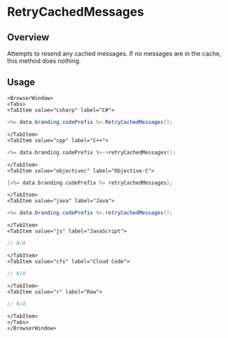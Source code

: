 # RetryCachedMessages
## Overview
Attempts to resend any cached messages. If no messages are in the cache, this method does nothing.

## Usage

```mdx-code-block
<BrowserWindow>
<Tabs>
<TabItem value="csharp" label="C#">
```

```csharp
<%= data.branding.codePrefix %>.RetryCachedMessages();
```

```mdx-code-block
</TabItem>
<TabItem value="cpp" label="C++">
```

```cpp
<%= data.branding.codePrefix %>->retryCachedMessages();
```

```mdx-code-block
</TabItem>
<TabItem value="objectivec" label="Objective-C">
```

```objectivec
[<%= data.branding.codePrefix %> retryCachedMessages];
```

```mdx-code-block
</TabItem>
<TabItem value="java" label="Java">
```

```java
<%= data.branding.codePrefix %>.retryCachedMessages();
```

```mdx-code-block
</TabItem>
<TabItem value="js" label="JavaScript">
```

```javascript
// N/A
```

```mdx-code-block
</TabItem>
<TabItem value="cfs" label="Cloud Code">
```

```javascript
// N/A
```

```mdx-code-block
</TabItem>
<TabItem value="r" label="Raw">
```

```javascript
// N/A
```

```mdx-code-block
</TabItem>
</Tabs>
</BrowserWindow>
```


